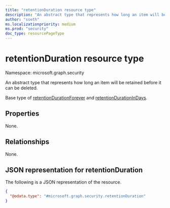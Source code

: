 ```yaml
---
title: "retentionDuration resource type"
description: "An abstract type that represents how long an item will be retained before it can be deleted."
author: "sseth"
ms.localizationpriority: medium
ms.prod: "security"
doc_type: resourcePageType
---
```


# retentionDuration resource type

Namespace: microsoft.graph.security

An abstract type that represents how long an item will be retained before it can be deleted. 

Base type of
[retentionDurationForever](../resources/security-retentiondurationforever.md) and [retentionDurationInDays](../resources/security-retentiondurationindays.md).

## Properties
None.

## Relationships
None.

## JSON representation for retentionDuration
The following is a JSON representation of the resource.
<!-- {
  "blockType": "resource",
  "@odata.type": "microsoft.graph.security.retentionDuration"
}
-->
``` json
{
  "@odata.type": "#microsoft.graph.security.retentionDuration"
}
```



